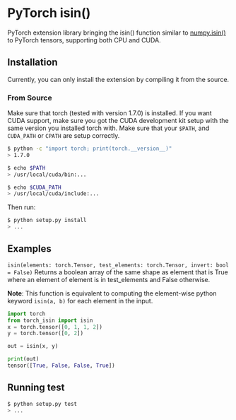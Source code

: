 # PyTorch isin()

PyTorch extension library bringing the isin() function similar to [numpy.isin()](https://numpy.org/doc/stable/reference/generated/numpy.isin.html) to PyTorch tensors, supporting both CPU and CUDA.

## Installation

Currently, you can only install the extension by compiling it from the source.

### From Source

Make sure that torch (tested with version 1.7.0) is installed. If you want CUDA support, make sure you got the CUDA development kit setup with the same version you installed torch with. Make sure that your `$PATH`, and `CUDA_PATH` or `CPATH` are setup correctly.

```bash
$ python -c "import torch; print(torch.__version__)"
> 1.7.0

$ echo $PATH
> /usr/local/cuda/bin:...

$ echo $CUDA_PATH
> /usr/local/cuda/include:...
```

Then run:

```bash
$ python setup.py install
> ...
```

## Examples

`isin(elements: torch.Tensor, test_elements: torch.Tensor, invert: bool = False)`
Returns a boolean array of the same shape as element that is True where an element of element is in test_elements and False otherwise.

**Note**: This function is equivalent to computing the element-wise python keyword `isin(a, b)` for each element in the input.

```python
import torch
from torch_isin import isin
x = torch.tensor([0, 1, 1, 2])
y = torch.tensor([0, 2])

out = isin(x, y)
```

```python
print(out)
tensor([True, False, False, True])
```

## Running test

```bash
$ python setup.py test
> ...
```
